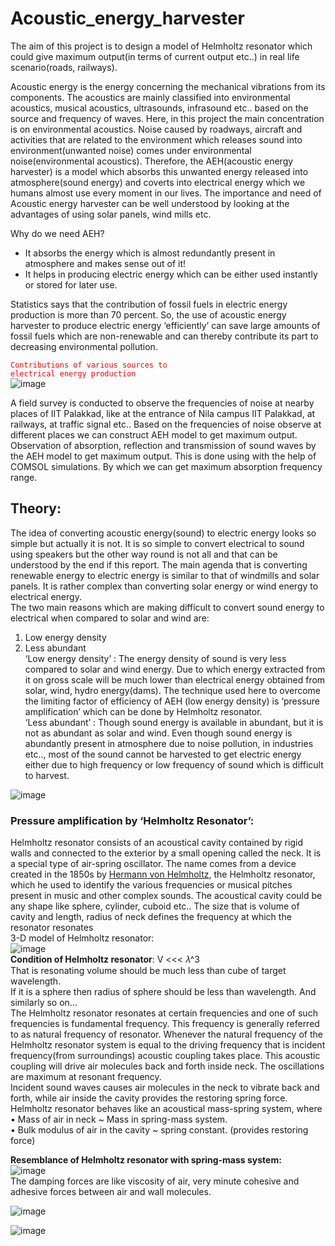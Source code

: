 # Acoustic_energy_harvester
The aim of this project is to design a model of Helmholtz resonator which
could give maximum output(in terms of current output etc..) in real life
scenario(roads, railways).

Acoustic energy is the energy concerning the mechanical vibrations from its
components. The acoustics are mainly classified into environmental acoustics,
musical acoustics, ultrasounds, infrasound etc.. based on the source and frequency of
waves. Here, in this project the main concentration is on environmental acoustics.
Noise caused by roadways, aircraft and activities that are related to the environment
which releases sound into environment(unwanted noise) comes under environmental
noise(environmental acoustics). Therefore, the AEH(acoustic energy harvester) is a
model which absorbs this unwanted energy released into atmosphere(sound energy)
and coverts into electrical energy which we humans almost use every moment in our
lives. The importance and need of Acoustic energy harvester can be well understood
by looking at the advantages of using solar panels, wind mills etc. <br/>

Why do we need AEH? <br/>
- It absorbs the energy which is almost redundantly present in atmosphere and makes sense out of it! <br/>
- It helps in producing electric energy which can be either used instantly or stored for later use. <br/>

Statistics says that the contribution of fossil fuels in electric energy production is more than 70 percent. So, the use of acoustic energy harvester to produce electric energy ‘efficiently’ can save large amounts of fossil fuels which are non-renewable and can thereby contribute its part to decreasing environmental pollution. <br/>

<code style="color : red ">Contributions of various sources to electrical energy production</code> <br/>
![image](https://github.com/112101011/Acoustic_energy_harvester/assets/111628378/1644448e-9891-40ac-ab8c-1825ce518f09)

A field survey is conducted to observe the frequencies of noise at nearby places
of IIT Palakkad, like at the entrance of Nila campus IIT Palakkad, at railways, at
traffic signal etc.. Based on the frequencies of noise observe at different places we
can construct AEH model to get maximum output. <br/>
Observation of absorption, reflection and transmission of sound waves by the
AEH model to get maximum output. This is done using with the help of COMSOL
simulations. By which we can get maximum absorption frequency range.

## Theory:

The idea of converting acoustic energy(sound) to electric energy looks so
simple but actually it is not. It is so simple to convert electrical to sound using
speakers but the other way round is not all and that can be understood by the end if
this report. The main agenda that is converting renewable energy to electric energy is
similar to that of windmills and solar panels. It is rather complex than converting
solar energy or wind energy to electrical energy. <br/>
The two main reasons which are making difficult to convert sound energy to electrical
when compared to solar and wind are:
1) Low energy density
2) Less abundant <br/>
‘Low energy density’ : The energy density of sound is very less compared to
solar and wind energy. Due to which energy extracted from it on gross scale will be
much lower than electrical energy obtained from solar, wind, hydro energy(dams).
The technique used here to overcome the limiting factor of efficiency of AEH (low
energy density) is ‘pressure amplification’ which can be done by Helmholtz
resonator. <br/>
‘Less abundant’ : Though sound energy is available in abundant, but it is not as
abundant as solar and wind. Even though sound energy is abundantly present in
atmosphere due to noise pollution, in industries etc.., most of the sound cannot be
harvested to get electric energy either due to high frequency or low frequency of
sound which is difficult to harvest.

![image](https://github.com/112101011/Acoustic_energy_harvester/assets/111628378/95eb9b78-dbcd-45cf-a74e-b2ddc9147c1c)

### Pressure amplification by ‘Helmholtz Resonator’:  <br/>
Helmholtz resonator consists of an acoustical cavity contained by rigid walls
and connected to the exterior by a small opening called the neck. It is a special type of
air-spring oscillator. The name comes from a device created in the 1850s by [Hermann von Helmholtz](https://en.wikipedia.org/wiki/Hermann_von_Helmholtz), the Helmholtz resonator, which he used to identify the various
frequencies or musical pitches present in music and other complex sounds. The
acoustical cavity could be any shape like sphere, cylinder, cuboid etc.. The size that is
volume of cavity and length, radius of neck defines the frequency at which the
resonator resonates <br/>
3-D model of Helmholtz resonator: <br/>
![image](https://github.com/112101011/Acoustic_energy_harvester/assets/111628378/763e2b03-c153-49a5-ab00-ea60817ecc9a) <br/>
**Condition of Helmholtz resonator**: V <<< 𝜆^3 <br/>
That is resonating volume should be much less than cube of target wavelength. <br/>
If it is a sphere then radius of sphere should be less than wavelength. And similarly so
on… <br/>
The Helmholtz resonator resonates at certain frequencies and one of such
frequencies is fundamental frequency. This frequency is generally referred to as
natural frequency of resonator. Whenever the natural frequency of the Helmholtz
resonator system is equal to the driving frequency that is incident frequency(from
surroundings) acoustic coupling takes place. This acoustic coupling will drive air
molecules back and forth inside neck. The oscillations are maximum at resonant
frequency. <br/>
Incident sound waves causes air molecules in the neck to vibrate back and
forth, while air inside the cavity provides the restoring spring force. Helmholtz
resonator behaves like an acoustical mass-spring system, where <br/>
• Mass of air in neck ~ Mass in spring-mass system. <br/>
• Bulk modulus of air in the cavity ~ spring constant. (provides restoring force) <br/>

**Resemblance of Helmholtz resonator with spring-mass system:** <br/>
![image](https://github.com/112101011/Acoustic_energy_harvester/assets/111628378/88307ce1-1dab-471a-8ea7-374a31bec65c) <br/>
The damping forces are like viscosity of air, very minute cohesive and adhesive forces
between air and wall molecules. <br/>

![image](https://github.com/112101011/Acoustic_energy_harvester/assets/111628378/00b2c763-9ed2-478d-8533-d13262de1d73)


![image](https://github.com/112101011/Acoustic_energy_harvester/assets/111628378/584ea181-3726-4088-910c-c9167e0b9e98)
